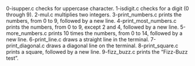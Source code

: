 0-isupper.c checks for uppercase character.
1-isdigit.c checks for a digit (0 through 9).
2-mul.c multiplies two integers.
3-print_numbers.c prints the numbers, from 0 to 9, followed by a new line.
4-print_most_numbers.c prints the numbers, from 0 to 9, except 2 and 4, followed by a new line.
5-more_numbers.c prints 10 times the numbers, from 0 to 14, followed by a new line.
6-print_line.c draws a straight line in the terminal.
7-print_diagonal.c draws a diagonal line on the terminal.
8-print_square.c prints a square, followed by a new line.
9-fizz_buzz.c prints the “Fizz-Buzz test”.
